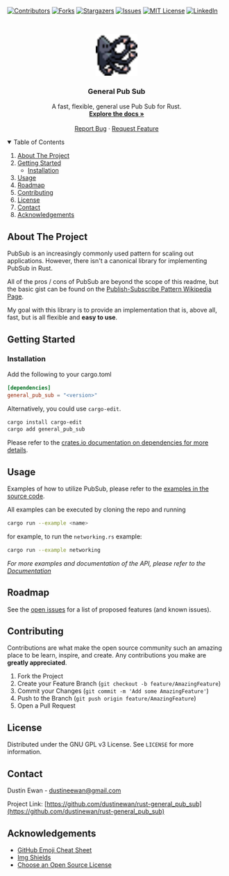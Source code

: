 <!-- PROJECT SHIELDS -->
<!--
*** I'm using markdown "reference style" links for readability.
*** Reference links are enclosed in brackets [ ] instead of parentheses ( ).
*** See the bottom of this document for the declaration of the reference variables
*** for contributors-url, forks-url, etc. This is an optional, concise syntax you may use.
*** https://www.markdownguide.org/basic-syntax/#reference-style-links
-->
[![Contributors][contributors-shield]][contributors-url]
[![Forks][forks-shield]][forks-url]
[![Stargazers][stars-shield]][stars-url]
[![Issues][issues-shield]][issues-url]
[![MIT License][license-shield]][license-url]
[![LinkedIn][linkedin-shield]][linkedin-url]



<!-- PROJECT LOGO -->
<br />
<p align="center">
  <a href="https://github.com/dustinewan/rust-general_pub_sub">
    <img src="images/logo.png" alt="Logo" width="96" height="96">
  </a>

  <h3 align="center">General Pub Sub</h3>

  <p align="center">
    A fast, flexible, general use Pub Sub for Rust.
    <br />
    <a href="https://docs.rs/general_pub_sub"><strong>Explore the docs »</strong></a>
    <br />
    <br />
    <a href="https://github.com/dustinewan/rust-general_pub_sub/issues">Report Bug</a>
    ·
    <a href="https://github.com/dustinewan/rust-general_pub_sub/issues">Request Feature</a>
  </p>
</p>



<!-- TABLE OF CONTENTS -->
<details open="open">
  <summary>Table of Contents</summary>
  <ol>
    <li>
      <a href="#about-the-project">About The Project</a>
    </li>
    <li>
      <a href="#getting-started">Getting Started</a>
      <ul>
        <li><a href="#installation">Installation</a></li>
      </ul>
    </li>
    <li><a href="#usage">Usage</a></li>
    <li><a href="#roadmap">Roadmap</a></li>
    <li><a href="#contributing">Contributing</a></li>
    <li><a href="#license">License</a></li>
    <li><a href="#contact">Contact</a></li>
    <li><a href="#acknowledgements">Acknowledgements</a></li>
  </ol>
</details>



<!-- ABOUT THE PROJECT -->
## About The Project

PubSub is an increasingly commonly used pattern for scaling out applications.  However, there isn't a canonical library for implementing PubSub in Rust.

All of the pros / cons of PubSub are beyond the scope of this readme, but the basic gist can be found on the [Publish-Subscribe Pattern Wikipedia Page](https://en.wikipedia.org/wiki/Publish%E2%80%93subscribe_pattern).

My goal with this library is to provide an implementation that is, above all, fast, but is all flexible and **easy to use**.


<!-- GETTING STARTED -->
## Getting Started

### Installation

Add the following to your cargo.toml

```toml
[dependencies]
general_pub_sub = "<version>"
```

Alternatively, you could use `cargo-edit`.

```sh
cargo install cargo-edit
cargo add general_pub_sub
```

Please refer to the [crates.io documentation on dependencies for more details](https://doc.rust-lang.org/cargo/guide/dependencies.html).



<!-- USAGE EXAMPLES -->
## Usage

Examples of how to utilize PubSub, please refer to the [examples in the source code](https://github.com/DustinEwan/rust-general_pub_sub/tree/main/examples).

All examples can be executed by cloning the repo and running

```sh
cargo run --example <name>
```

for example, to run the `networking.rs` example:

```sh
cargo run --example networking
```

_For more examples and documentation of the API, please refer to the [Documentation](https://docs.rs/general_pub_sub)_



<!-- ROADMAP -->
## Roadmap

See the [open issues](https://github.com/dustinewan/rust-general_pub_sub/issues) for a list of proposed features (and known issues).



<!-- CONTRIBUTING -->
## Contributing

Contributions are what make the open source community such an amazing place to be learn, inspire, and create. Any contributions you make are **greatly appreciated**.

1. Fork the Project
2. Create your Feature Branch (`git checkout -b feature/AmazingFeature`)
3. Commit your Changes (`git commit -m 'Add some AmazingFeature'`)
4. Push to the Branch (`git push origin feature/AmazingFeature`)
5. Open a Pull Request



<!-- LICENSE -->
## License

Distributed under the GNU GPL v3 License. See `LICENSE` for more information.



<!-- CONTACT -->
## Contact

Dustin Ewan - dustineewan@gmail.com

Project Link: [https://github.com/dustinewan/rust-general_pub_sub](https://github.com/dustinewan/rust-general_pub_sub)



<!-- ACKNOWLEDGEMENTS -->
## Acknowledgements
* [GitHub Emoji Cheat Sheet](https://www.webpagefx.com/tools/emoji-cheat-sheet)
* [Img Shields](https://shields.io)
* [Choose an Open Source License](https://choosealicense.com)


<!-- MARKDOWN LINKS & IMAGES -->
<!-- https://www.markdownguide.org/basic-syntax/#reference-style-links -->
[contributors-shield]: https://img.shields.io/github/contributors/dustinewan/rust-general_pub_sub.svg?style=for-the-badge
[contributors-url]: https://github.com/dustinewan/rust-general_pub_sub/graphs/contributors
[forks-shield]: https://img.shields.io/github/forks/dustinewan/rust-general_pub_sub.svg?style=for-the-badge
[forks-url]: https://github.com/dustinewan/rust-general_pub_sub/network/members
[stars-shield]: https://img.shields.io/github/stars/dustinewan/rust-general_pub_sub.svg?style=for-the-badge
[stars-url]: https://github.com/dustinewan/rust-general_pub_sub/stargazers
[issues-shield]: https://img.shields.io/github/issues/dustinewan/rust-general_pub_sub.svg?style=for-the-badge
[issues-url]: https://github.com/dustinewan/rust-general_pub_sub/issues
[license-shield]: https://img.shields.io/github/license/dustinewan/rust-general_pub_sub.svg?style=for-the-badge
[license-url]: https://github.com/dustinewan/rust-general_pub_sub/blob/master/LICENSE.txt
[linkedin-shield]: https://img.shields.io/badge/-LinkedIn-black.svg?style=for-the-badge&logo=linkedin&colorB=555
[linkedin-url]: https://linkedin.com/in/dustinewan
